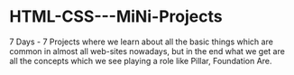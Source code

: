 # HTML-CSS---MiNi-Projects
7 Days - 7 Projects where we learn about all the basic things which are common in almost all web-sites nowadays, but in the end what we get are all the concepts which we see playing a role like Pillar, Foundation Are.
